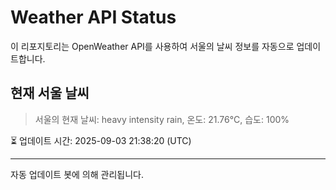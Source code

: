 
# Weather API Status

이 리포지토리는 OpenWeather API를 사용하여 서울의 날씨 정보를 자동으로 업데이트합니다.

## 현재 서울 날씨
> 서울의 현재 날씨: heavy intensity rain, 온도: 21.76°C, 습도: 100%

⏳ 업데이트 시간: 2025-09-03 21:38:20 (UTC)

---
자동 업데이트 봇에 의해 관리됩니다.
